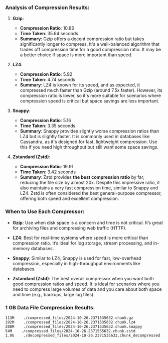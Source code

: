 ### Analysis of Compression Results:

1. **Gzip**:
    - **Compression Ratio**: 10.86
    - **Time Taken**: 35.64 seconds
    - **Summary**: Gzip offers a decent compression ratio but takes significantly longer to compress. It's a
      well-balanced algorithm that trades off compression time for a good compression ratio. It may be a better choice
      if space is more important than speed.

2. **LZ4**:
    - **Compression Ratio**: 5.92
    - **Time Taken**: 4.74 seconds
    - **Summary**: LZ4 is known for its speed, and as expected, it compressed much faster than Gzip (around 7.5x
      faster). However, its compression ratio is lower, so it's more suitable for scenarios where compression speed is
      critical but space savings are less important.

3. **Snappy**:
    - **Compression Ratio**: 5.16
    - **Time Taken**: 3.35 seconds
    - **Summary**: Snappy provides slightly worse compression ratios than LZ4 but is slightly faster. It is commonly
      used in databases like Cassandra, as it's designed for fast, lightweight compression. Use this if you need high
      throughput but still want some space savings.

4. **Zstandard (Zstd)**:
    - **Compression Ratio**: 19.91
    - **Time Taken**: 3.42 seconds
    - **Summary**: Zstd provides **the best compression ratio** by far, reducing the file size by almost 20x. Despite
      this impressive ratio, it also maintains a very fast compression time, similar to Snappy and LZ4. Zstd is often
      considered the best general-purpose compressor, offering both speed and excellent compression.

### When to Use Each Compressor:

- **Gzip**: Use when disk space is a concern and time is not critical. It’s great for archiving files and compressing
  web traffic (HTTP).

- **LZ4**: Best for real-time systems where speed is more critical than compression ratio. It’s ideal for log storage,
  stream processing, and in-memory databases.

- **Snappy**: Similar to LZ4, Snappy is used for fast, low-overhead compression, especially in high-throughput
  environments like databases.

- **Zstandard (Zstd)**: The best overall compressor when you want both good compression ratios and speed. It is ideal
  for scenarios where you need to compress large volumes of data and you care about both space and time (e.g., backups,
  large log files).

### 1 GB Data File Compression Results:

```
113M    ./compressed_files/2024-10-26.2371535632.chunk.gz
192M    ./compressed_files/2024-10-26.2371535632.chunk.lz4
208M    ./compressed_files/2024-10-26.2371535632.chunk.snappy
54M    ./compressed_files/2024-10-26.2371535632.chunk.zstd
1.0G    ./decompressed_files/2024-10-26.2371535632.chunk_decompressed
```